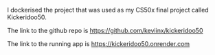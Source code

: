 I dockerised the project that was used as my CS50x final project called Kickeridoo50.

The link to the github repo is <https://github.com/keviinx/kickeridoo50>

The link to the running app is <https://kickeridoo50.onrender.com>
